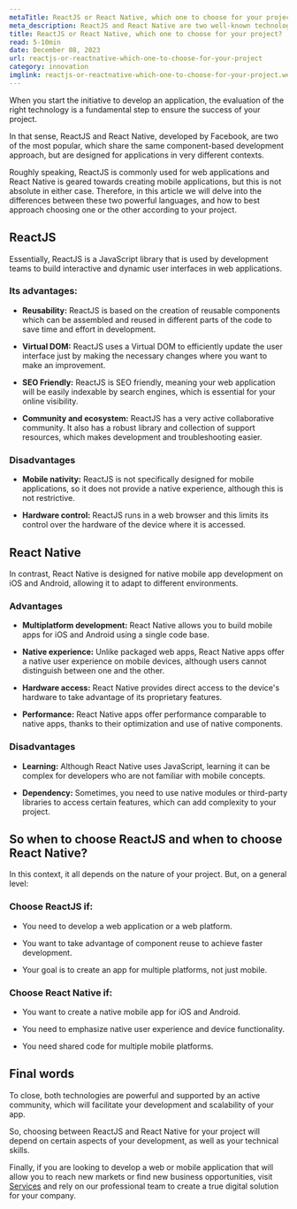 ```yaml
---
metaTitle: ReactJS or React Native, which one to choose for your project?
meta_description: ReactJS and React Native are two well-known technologies that share the same component-based development approach, but are built for applications with divergent contexts. Understanding this is critical to creating applications with high growth potential.
title: ReactJS or React Native, which one to choose for your project?
read: 5-10min
date: December 08, 2023
url: reactjs-or-reactnative-which-one-to-choose-for-your-project
category: innovation
imglink: reactjs-or-reactnative-which-one-to-choose-for-your-project.webp
---
```


When you start the initiative to develop an application, the evaluation of the right technology is a fundamental step to ensure the success of your project.

In that sense, ReactJS and React Native, developed by Facebook, are two of the most popular, which share the same component-based development approach, but are designed for applications in very different contexts.

Roughly speaking, ReactJS is commonly used for web applications and React Native is geared towards creating mobile applications, but this is not absolute in either case. Therefore, in this article we will delve into the differences between these two powerful languages, and how to best approach choosing one or the other according to your project.

## ReactJS

Essentially, ReactJS is a JavaScript library that is used by development teams to build interactive and dynamic user interfaces in web applications.

### Its advantages:

- **Reusability:** ReactJS is based on the creation of reusable components which can be assembled and reused in different parts of the code to save time and effort in development.

- **Virtual DOM:** ReactJS uses a Virtual DOM to efficiently update the user interface just by making the necessary changes where you want to make an improvement.

- **SEO Friendly:** ReactJS is SEO friendly, meaning your web application will be easily indexable by search engines, which is essential for your online visibility.

- **Community and ecosystem:** ReactJS has a very active collaborative community. It also has a robust library and collection of support resources, which makes development and troubleshooting easier.

### Disadvantages

- **Mobile nativity:** ReactJS is not specifically designed for mobile applications, so it does not provide a native experience, although this is not restrictive.

- **Hardware control:** ReactJS runs in a web browser and this limits its control over the hardware of the device where it is accessed.

## React Native

In contrast, React Native is designed for native mobile app development on iOS and Android, allowing it to adapt to different environments.

### Advantages

- **Multiplatform development:** React Native allows you to build mobile apps for iOS and Android using a single code base.

- **Native experience:** Unlike packaged web apps, React Native apps offer a native user experience on mobile devices, although users cannot distinguish between one and the other.

- **Hardware access:** React Native provides direct access to the device's hardware to take advantage of its proprietary features.

- **Performance:** React Native apps offer performance comparable to native apps, thanks to their optimization and use of native components.

### Disadvantages

- **Learning:** Although React Native uses JavaScript, learning it can be complex for developers who are not familiar with mobile concepts.

- **Dependency:** Sometimes, you need to use native modules or third-party libraries to access certain features, which can add complexity to your project.

## So when to choose ReactJS and when to choose React Native?

In this context, it all depends on the nature of your project. But, on a general level:

### Choose ReactJS if:

- You need to develop a web application or a web platform.

- You want to take advantage of component reuse to achieve faster development.

- Your goal is to create an app for multiple platforms, not just mobile.

### Choose React Native if:

- You want to create a native mobile app for iOS and Android.

- You need to emphasize native user experience and device functionality.

- You need shared code for multiple mobile platforms.

## Final words

To close, both technologies are powerful and supported by an active community, which will facilitate your development and scalability of your app.

So, choosing between ReactJS and React Native for your project will depend on certain aspects of your development, as well as your technical skills.

Finally, if you are looking to develop a web or mobile application that will allow you to reach new markets or find new business opportunities, visit [Services](https://www.dreamcodesoft.com/en/services) and rely on our professional team to create a true digital solution for your company.
